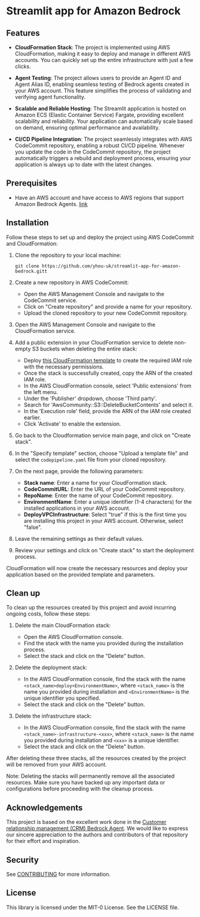 # Streamlit app for Amazon Bedrock

## Features

- **CloudFormation Stack**: The project is implemented using AWS CloudFormation, making it easy to deploy and manage in different AWS accounts. You can quickly set up the entire infrastructure with just a few clicks.

- **Agent Testing**: The project allows users to provide an Agent ID and Agent Alias ID, enabling seamless testing of Bedrock agents created in your AWS account. This feature simplifies the process of validating and verifying agent functionality.

- **Scalable and Reliable Hosting**: The Streamlit application is hosted on Amazon ECS (Elastic Container Service) Fargate, providing excellent scalability and reliability. Your application can automatically scale based on demand, ensuring optimal performance and availability.

- **CI/CD Pipeline Integration**: The project seamlessly integrates with AWS CodeCommit repository, enabling a robust CI/CD pipeline. Whenever you update the code in the CodeCommit repository, the project automatically triggers a rebuild and deployment process, ensuring your application is always up to date with the latest changes. 

## Prerequisites
- Have an AWS account and have access to AWS regions that support Amazon Bedrock Agents. [link](https://docs.aws.amazon.com/bedrock/latest/userguide/agents-supported.html) 

## Installation 

Follow these steps to set up and deploy the project using AWS CodeCommit and CloudFormation:

1. Clone the repository to your local machine:
   ```
   git clone https://github.com/yhou-uk/streamlit-app-for-amazon-bedrock.gitt
   ```

2. Create a new repository in AWS CodeCommit:
   - Open the AWS Management Console and navigate to the CodeCommit service.
   - Click on "Create repository" and provide a name for your repository.
   - Upload the cloned repository to your new CodeCommit repository.

3. Open the AWS Management Console and navigate to the CloudFormation service.

4. Add a public extension in your CloudFormation service to delete non-empty S3 buckets when deleting the entire stack: 
   - Deploy [this CloudFormation template](https://github.com/aws-cloudformation/community-registry-extensions/blob/main/resources/S3_DeleteBucketContents/resource-role-prod.yaml) to create the required IAM role with the necessary permissions.
   - Once the stack is successfully created, copy the ARN of the created IAM role.
   - In the AWS CloudFormation console, select 'Public extensions' from the left menu.
   - Under the 'Publisher' dropdown, choose 'Third party'.
   - Search for 'AwsCommunity::S3::DeleteBucketContents' and select it.
   - In the 'Execution role' field, provide the ARN of the IAM role created earlier.
   - Click 'Activate' to enable the extension.

5. Go back to the Cloudformation service main page, and click on "Create stack".

6. In the "Specify template" section, choose "Upload a template file" and select the `codepipeline.yaml` file from your cloned repository.

7. On the next page, provide the following parameters:
   - **Stack name**: Enter a name for your CloudFormation stack.
   - **CodeCommitURL**: Enter the URL of your CodeCommit repository.
   - **RepoName**: Enter the name of your CodeCommit repository.
   - **EnvironmentName**: Enter a unique identifier (1-4 characters) for the installed applications in your AWS account.
   - **DeployVPCInfrastructure**: Select "true" if this is the first time you are installing this project in your AWS account. Otherwise, select "false".

8. Leave the remaining settings as their default values.

9. Review your settings and click on "Create stack" to start the deployment process.

CloudFormation will now create the necessary resources and deploy your application based on the provided template and parameters.


## Clean up 

To clean up the resources created by this project and avoid incurring ongoing costs, follow these steps:

1. Delete the main CloudFormation stack:
   - Open the AWS CloudFormation console.
   - Find the stack with the name you provided during the installation process.
   - Select the stack and click on the "Delete" button.

2. Delete the deployment stack:
   - In the AWS CloudFormation console, find the stack with the name `<stack_name>deploy<EnvironmentName>`, where `<stack_name>` is the name you provided during installation and `<EnvironmentName>` is the unique identifier you specified.
   - Select the stack and click on the "Delete" button.

3. Delete the infrastructure stack:
   - In the AWS CloudFormation console, find the stack with the name `<stack_name>-infrastructure-<xxx>`, where `<stack_name>` is the name you provided during installation and `<xxx>` is a unique identifier.
   - Select the stack and click on the "Delete" button.

After deleting these three stacks, all the resources created by the project will be removed from your AWS account.

Note: Deleting the stacks will permanently remove all the associated resources. Make sure you have backed up any important data or configurations before proceeding with the cleanup process.

## Acknowledgements
   This project is based on the excellent work done in the [Customer relationship management (CRM) Bedrock Agent](https://github.com/aws-samples/amazon-bedrock-samples/tree/function_calling/agents/customer-relationship-management-agent). We would like to express our sincere appreciation to the authors and contributors of that repository for their effort and inspiration.

## Security

See [CONTRIBUTING](CONTRIBUTING.md#security-issue-notifications) for more information.

## License

This library is licensed under the MIT-0 License. See the LICENSE file.
